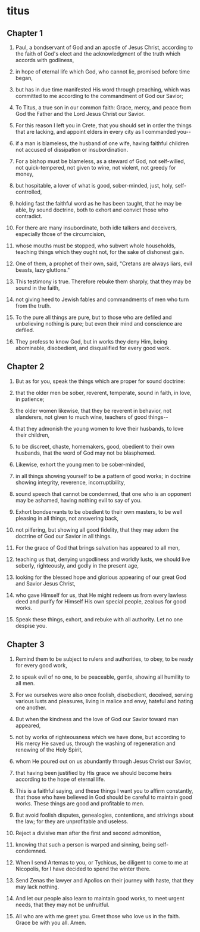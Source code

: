 # titus

## Chapter 1

1. Paul, a bondservant of God and an apostle of Jesus Christ, according to the faith of God's elect and the acknowledgment of the truth which accords with godliness,

2. in hope of eternal life which God, who cannot lie, promised before time began,

3. but has in due time manifested His word through preaching, which was committed to me according to the commandment of God our Savior;

4. To Titus, a true son in our common faith: Grace, mercy, and peace from God the Father and the Lord Jesus Christ our Savior.

5. For this reason I left you in Crete, that you should set in order the things that are lacking, and appoint elders in every city as I commanded you--

6. if a man is blameless, the husband of one wife, having faithful children not accused of dissipation or insubordination.

7. For a bishop must be blameless, as a steward of God, not self-willed, not quick-tempered, not given to wine, not violent, not greedy for money,

8. but hospitable, a lover of what is good, sober-minded, just, holy, self-controlled,

9. holding fast the faithful word as he has been taught, that he may be able, by sound doctrine, both to exhort and convict those who contradict.

10. For there are many insubordinate, both idle talkers and deceivers, especially those of the circumcision,

11. whose mouths must be stopped, who subvert whole households, teaching things which they ought not, for the sake of dishonest gain.

12. One of them, a prophet of their own, said, "Cretans are always liars, evil beasts, lazy gluttons."

13. This testimony is true. Therefore rebuke them sharply, that they may be sound in the faith,

14. not giving heed to Jewish fables and commandments of men who turn from the truth.

15. To the pure all things are pure, but to those who are defiled and unbelieving nothing is pure; but even their mind and conscience are defiled.

16. They profess to know God, but in works they deny Him, being abominable, disobedient, and disqualified for every good work.

## Chapter 2

1. But as for you, speak the things which are proper for sound doctrine:

2. that the older men be sober, reverent, temperate, sound in faith, in love, in patience;

3. the older women likewise, that they be reverent in behavior, not slanderers, not given to much wine, teachers of good things--

4. that they admonish the young women to love their husbands, to love their children,

5. to be discreet, chaste, homemakers, good, obedient to their own husbands, that the word of God may not be blasphemed.

6. Likewise, exhort the young men to be sober-minded,

7. in all things showing yourself to be a pattern of good works; in doctrine showing integrity, reverence, incorruptibility,

8. sound speech that cannot be condemned, that one who is an opponent may be ashamed, having nothing evil to say of you.

9. Exhort bondservants to be obedient to their own masters, to be well pleasing in all things, not answering back,

10. not pilfering, but showing all good fidelity, that they may adorn the doctrine of God our Savior in all things.

11. For the grace of God that brings salvation has appeared to all men,

12. teaching us that, denying ungodliness and worldly lusts, we should live soberly, righteously, and godly in the present age,

13. looking for the blessed hope and glorious appearing of our great God and Savior Jesus Christ,

14. who gave Himself for us, that He might redeem us from every lawless deed and purify for Himself His own special people, zealous for good works.

15. Speak these things, exhort, and rebuke with all authority. Let no one despise you.

## Chapter 3

1. Remind them to be subject to rulers and authorities, to obey, to be ready for every good work,

2. to speak evil of no one, to be peaceable, gentle, showing all humility to all men.

3. For we ourselves were also once foolish, disobedient, deceived, serving various lusts and pleasures, living in malice and envy, hateful and hating one another.

4. But when the kindness and the love of God our Savior toward man appeared,

5. not by works of righteousness which we have done, but according to His mercy He saved us, through the washing of regeneration and renewing of the Holy Spirit,

6. whom He poured out on us abundantly through Jesus Christ our Savior,

7. that having been justified by His grace we should become heirs according to the hope of eternal life.

8. This is a faithful saying, and these things I want you to affirm constantly, that those who have believed in God should be careful to maintain good works. These things are good and profitable to men.

9. But avoid foolish disputes, genealogies, contentions, and strivings about the law; for they are unprofitable and useless.

10. Reject a divisive man after the first and second admonition,

11. knowing that such a person is warped and sinning, being self-condemned.

12. When I send Artemas to you, or Tychicus, be diligent to come to me at Nicopolis, for I have decided to spend the winter there.

13. Send Zenas the lawyer and Apollos on their journey with haste, that they may lack nothing.

14. And let our people also learn to maintain good works, to meet urgent needs, that they may not be unfruitful.

15. All who are with me greet you. Greet those who love us in the faith. Grace be with you all. Amen.


